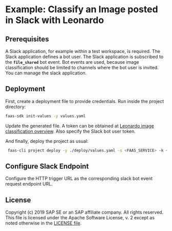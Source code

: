 # Example: Classify an Image posted in Slack with Leonardo

## Prerequisites

A Slack application, for example within a test workspace, is required.
The Slack application defines a bot user.
The Slack application is subscribed to the __`file_shared`__ bot event.
Bot events are used, because image classification should be limited to channels where the bot user is invited.
You can manage the slack application.


## Deployment
First, create a deployment file to provide credentials.
Run inside the project directory:
```bash
faas-sdk init-values -y values.yaml
```
Update the generated file.
A token can be obtained at [Leonardo image classification overview](https://api.sap.com/api/image_classification_api/overview).
Also specify the Slack bot user token.

And finally, deploy the project as usual:
```bash
 faas-cli project deploy -y ./deploy/values.yaml -s <FAAS_SERVICE> -k <FAAS_KEY> -v
```

## Configure Slack Endpoint
Configure the HTTP trigger URL as the corresponding slack bot event request endpoint URL.

## License
Copyright (c) 2019 SAP SE or an SAP affiliate company. All rights reserved.
This file is licensed under the Apache Software License, v. 2 except as noted otherwise in the [LICENSE file](../LICENSE.txt).
